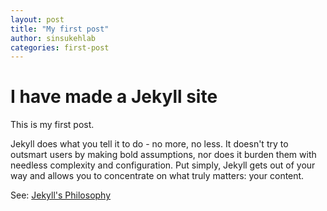 ```yaml
---
layout: post
title: "My first post"
author: sinsukehlab
categories: first-post
---
```

# I have made a Jekyll site
This is my first post.

Jekyll does what you tell it to do - no more, no less. It doesn't try to outsmart users by making bold assumptions, nor does it burden them with needless complexity and configuration. Put simply, Jekyll gets out of your way and allows you to concentrate on what truly matters: your content.

See: [Jekyll's Philosophy](https://jekyllrb.com/philosophy/)
